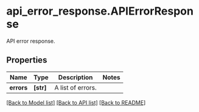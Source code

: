 # api_error_response.APIErrorResponse

API error response.
## Properties
Name | Type | Description | Notes
------------ | ------------- | ------------- | -------------
**errors** | **[str]** | A list of errors. | 

[[Back to Model list]](../README.md#documentation-for-models) [[Back to API list]](../README.md#documentation-for-api-endpoints) [[Back to README]](../README.md)


